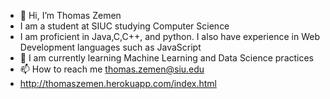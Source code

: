 - 👋 Hi, I’m Thomas Zemen
- I am a student at SIUC studying Computer Science
- I am proficient in Java,C,C++, and python. I also have experience in Web Development languages such as JavaScript
- 🌱 I am currently learning Machine Learning and Data Science practices
- 📫 How to reach me thomas.zemen@siu.edu
- http://thomaszemen.herokuapp.com/index.html

<!---
Thomasz-SIU/Thomasz-SIU is a ✨ special ✨ repository because its `README.md` (this file) appears on your GitHub profile.
You can click the Preview link to take a look at your changes.
--->
